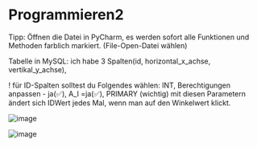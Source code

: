 # Programmieren2
Tipp: Öffnen die Datei in PyCharm, es werden sofort alle Funktionen und Methoden farblich markiert. (File-Open-Datei wählen)



Tabelle in MySQL: ich habe 3 Spalten(id, horizontal_x_achse, vertikal_y_achse), 

! für ID-Spalten solltest du Folgendes wählen:  INT, Berechtigungen anpassen - ja(✅), A_I =ja(✅), PRIMARY (wichtig)
mit diesen Parametern ändert sich IDWert jedes Mal, wenn man auf den Winkelwert klickt.

![image](https://github.com/Kamilla-Sonkina/Programmieren2/assets/103281880/dd13125f-04dc-467b-ae4e-8049754bb9d2)




![image](https://github.com/Kamilla-Sonkina/Programmieren2/assets/103281880/ad9dc0d8-f89d-49c8-8f3e-724d026ec607)
